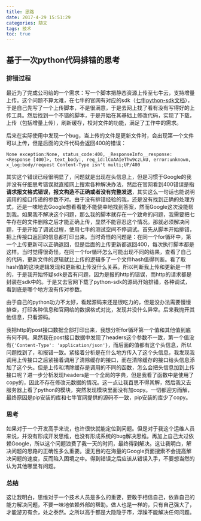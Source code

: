 ```yaml
---
title: 思路
date: 2017-4-29 15:51:29
categories: 随文
tags: 技术
toc: true
---
```


## 基于一次python代码排错的思考

### 排错过程

最近为了完成公司给的一个需求：写一个脚本把静态资源上传至七牛云，支持增量上传。这个问题不算太难，在七牛的官网有对应的sdk（[七牛python-sdk文档](https://developer.qiniu.com/kodo/sdk/1242/python)），于是自己先写了一个上传脚本，不是很满意，于是去网上找了看有没有写得好的上传工具。然后找到一个不错的脚本，于是开始在其基础上修改代码，实现了下载，上传（包括增量上传），刷新缓存，校对文件的功能，满足了工作中的需求。


<!-- more -->

后来在实际使用中发现一个bug，当上传的文件是更新文件时，会出现第一个文件可以上传，但是后面的文件代码会返回400的错误：


`
None exception:None, status_code:400, _ResponseInfo__response:<Response [400]>,
text_body:, req_id:lCoAAIeThw9czLkU, error:unknown, x_log:body/request Content-Type isn't multi;UP/400
`

其实这个错误已经很明显了，问题就是出现在头信息上，但是习惯于Google的我并没有仔细思考错误就直接网上搜索各种解决办法，然后在官网看到400错误是指**请求报文格式错误，报文构造不正确或者没有完整发送**，其实这么一句话也能说明调用的接口传递的参数不对。由于没有排错经验的我，还是没有找到正确的处理方式，还是一味地去Google想看看能不能侥幸地找到答案，然而Google这次没能帮到我。如果我不解决这个问题，那么我的脚本就存在一个致命的问题，我需要把七牛存在的文件删除之后才能正确上传，显然不能容忍这个情况。那就必须解决问题，于是开始了调试过程，使用七牛的测试空间不停调试。首先从脚本开始排错，把上传接口返回的信息都打印出来。当时奇怪的问题是：在同一个for循环中，第一个上传更新可以正确返回，但是后面的上传更新都返回400，每次执行脚本都是这样。当时觉得很奇怪，在同一个for循环怎么可能出现不同的结果，查看了自己的代码，更新文件的逻辑就比上传的逻辑多了一个文件hash值得判断。看了取hash值的这块逻辑发现和更新和上传没什么关系。所以判断我上传和更新是一样的，于是我开始怀疑sdk是否有问题，因为是报的http的错误，而http的请求都是封装在sdk中的。于是又去官网下载了python-sdk的源码开始排错，各种调试，看到底是哪个地方没有传对参数。

由于自己的python功力不太好，看起源码来还是很吃力的，但是没办法需要慢慢排查，打印各种信息和官网给的数据格式对比，发现并没什么异常。后来我抛开其他信息，只看源码。

我把http的post接口数据全部打印出来，我想分析for循环第一个值和其他值到底有何不同。果然我在post接口数据中发现了headers这个参数不一致，第一个值没有`{'Content-Type': 'application/json'}`，而后面的值都有这个头信息，所以问题找到了，和报错一致。紧接着分析是在什么地方传入了这个头信息，我发现我调用上传接口之后紧接着调用了清除缓存的接口，而在清除缓存的接口给头信息添加了这个头。但是上传和清除缓存是调用的不同的函数，怎么会把头信息加到上传接口呢？进一步分析发现headers是一个全局的字典，但是我看了函数中是使用了copy的，因此不存在修改元数据的情况。这一点让我百思不得其解，然后我又去服务器上看了python的模块，突然发现模块里面没有加copy。一切都迎刃而解，最终原因是pip安装的库和七牛官网提供的源码不一致，pip安装的库少了copy。

### 思考

如果对于一个开发高手来说，也许很快就能定位到问题。但是对于我这个运维人员来说，并没有形成开发思维，也没有形成系统的bug解决思维。再加上自己太过依赖Google，所以这个问题浪费了我一天的时间，最终得到解决。这让我明白，解决问题的思路的正确性多么重要。漫无目的在海量的Google页面搜索不会提高解决问题的速度，反而陷入困境之中。得到错误之后应该从错误入手，不要想当然的认为其他哪里有问题。

### 总结

这让我明白，思维对于一个技术人员是多么的重要，要敢于相信自己，依靠自己的能力解决问题，不要一味地依赖外部的帮助。做人也是一样的，只有自己强大了，才能游刃有余，处之泰然。之所以高手都是大隐隐于市，浮躁不能解决任何问题。
